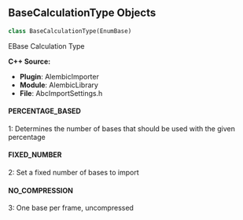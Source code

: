 ## BaseCalculationType Objects

```python
class BaseCalculationType(EnumBase)
```

EBase Calculation Type

**C++ Source:**

- **Plugin**: AlembicImporter
- **Module**: AlembicLibrary
- **File**: AbcImportSettings.h

<a id="unreal.BaseCalculationType.PERCENTAGE_BASED"></a>

#### PERCENTAGE_BASED

1: Determines the number of bases that should be used with the given percentage

<a id="unreal.BaseCalculationType.FIXED_NUMBER"></a>

#### FIXED_NUMBER

2: Set a fixed number of bases to import

<a id="unreal.BaseCalculationType.NO_COMPRESSION"></a>

#### NO_COMPRESSION

3: One base per frame, uncompressed

<a id="unreal.AlembicSamplingType"></a>